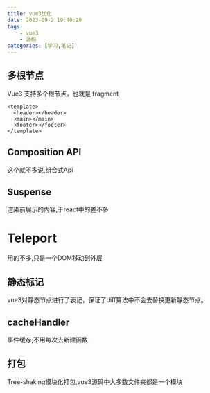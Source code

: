 ```yaml
---
title: vue3优化
date: 2023-09-2 19:40:20
tags:
    - vue3
    - 源码
categories: [学习,笔记]
---
```


## 多根节点

Vue3 支持多个根节点，也就是 fragment
<!-- more -->
```
<template>
  <header></header>
  <main></main>
  <footer></footer>
</template>
```

## Composition API

这个就不多说,组合式Api

## Suspense 

渲染前展示的内容,于react中的差不多

# Teleport 

用的不多,只是一个DOM移动到外层


## 静态标记

vue3对静态节点进行了表记，保证了diff算法中不会去替换更新静态节点。

## cacheHandler 

事件缓存,不用每次去新建函数


## 打包

Tree-shaking模块化打包,vue3源码中大多数文件夹都是一个模块 
